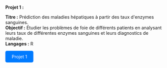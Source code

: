 **Projet 1 :** <br>

**Titre :** Prédiction des maladies hépatiques à partir des taux d'enzymes sanguines.<br>
**Objectif :** Étudier les problèmes de foie de différents patients en analysant leurs taux de différentes enzymes sanguines et leurs diagnostics de maladie.<br>
**Langages :** R<br>

<a href = "https://github.com/Perrinewtr/Portfolio/blob/main/rapport_foie.pdf" style="display: inline-block; padding: 10px 20px; background-color: #007BFF; color: white; text-decoration: none; border-radius: 5px;">
  Projet 1
</a>


